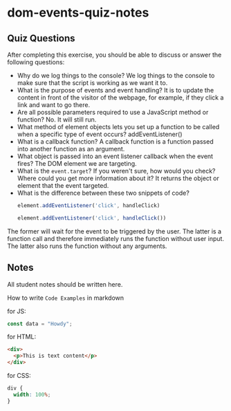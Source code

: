 # dom-events-quiz-notes

## Quiz Questions

After completing this exercise, you should be able to discuss or answer the following questions:

- Why do we log things to the console?
We log things to the console to make sure that the script is working as we want it to.
- What is the purpose of events and event handling?
It is to update the content in front of the visitor of the webpage, for example, if they click a link and want to go there.
- Are all possible parameters required to use a JavaScript method or function?
No. It will still run.
- What method of element objects lets you set up a function to be called when a specific type of event occurs?
addEventListener()
- What is a callback function?
A callback function is a function passed into another function as an argument.
- What object is passed into an event listener callback when the event fires?
The DOM element we are targeting.
- What is the `event.target`? If you weren't sure, how would you check? Where could you get more information about it?
It returns the object or element that the event targeted.
- What is the difference between these two snippets of code?
    ```js
    element.addEventListener('click', handleClick)
    ```
    ```js
    element.addEventListener('click', handleClick())
    ```
The former will wait for the event to be triggered by the user. The latter is a function call and therefore immediately runs the function without user input.
The latter also runs the function without any arguments.

## Notes

All student notes should be written here.


How to write `Code Examples` in markdown

for JS:

```javascript
const data = "Howdy";
```

for HTML:

```html
<div>
  <p>This is text content</p>
</div>
```

for CSS:

```css
div {
  width: 100%;
}
```
